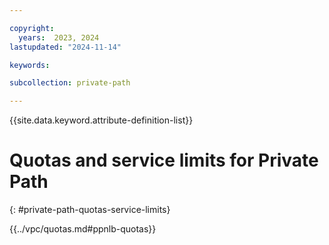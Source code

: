 ```yaml
---

copyright:
  years:  2023, 2024
lastupdated: "2024-11-14"

keywords:

subcollection: private-path

---
```


{{site.data.keyword.attribute-definition-list}}

# Quotas and service limits for Private Path
{: #private-path-quotas-service-limits}

{{../vpc/quotas.md#ppnlb-quotas}}


